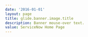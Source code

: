 ```yaml
---
date: '2016-01-01'
layout: page
title: glide.banner.image.title
description: Banner mouse-over text. 
value: ServiceNow Home Page 
---
```

